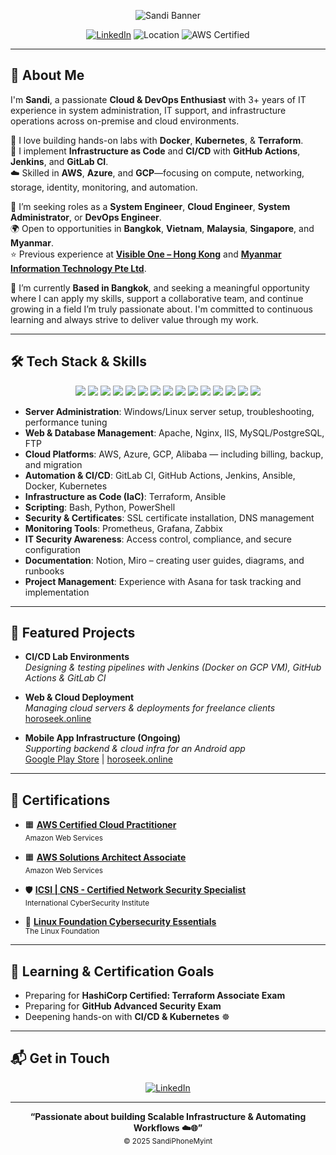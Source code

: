 <p align="center">
  <img src="https://capsule-render.vercel.app/api?type=waving&height=200&color=gradient&text=Hi%2C%20I'm%20Sandi%20%F0%9F%91%8B%0ACloud%20Engineer%20%7C%20DevOps%20%7C%20Automation&fontAlignY=40&fontSize=25" alt="Sandi Banner" />
</p>

<p align="center">
  <a href="https://www.linkedin.com/in/sandiphonemyint/"><img src="https://img.shields.io/badge/LinkedIn-blue?logo=linkedin&logoColor=white" alt="LinkedIn"></a>
  <img src="https://img.shields.io/badge/Based%20in-Bangkok-orange" alt="Location" />
  <img src="https://img.shields.io/badge/AWS%20Certified-SAA--C03,%20Cloud%20Practitioner-orange?logo=amazon-aws&logoColor=white" alt="AWS Certified" />
</p>

---

## 👋 About Me

I'm **Sandi**, a passionate **Cloud & DevOps Enthusiast** with 3+ years of IT experience in system administration, IT support, and infrastructure operations across on-premise and cloud environments.

🌱 I love building hands-on labs with **Docker**, **Kubernetes**, & **Terraform**.  
🔧 I implement **Infrastructure as Code** and **CI/CD** with **GitHub Actions**, **Jenkins**, and **GitLab CI**.  
☁️ Skilled in **AWS**, **Azure**, and **GCP**—focusing on compute, networking, storage, identity, monitoring, and automation.

💼 I’m seeking roles as a **System Engineer**, **Cloud Engineer**, **System Administrator**, or **DevOps Engineer**.  
🌍 Open to opportunities in **Bangkok**, **Vietnam**, **Malaysia**, **Singapore**, and **Myanmar**.  
⭐ Previous experience at [**Visible One – Hong Kong**](https://visibleone.com/) and [**Myanmar Information Technology Pte Ltd**](https://www.mit.com.mm/).

📍 I’m currently **Based in Bangkok**, and seeking a meaningful opportunity where I can apply my skills, support a collaborative team, and continue growing in a field I’m truly passionate about. I'm committed to continuous learning and always strive to deliver value through my work.

---
## 🛠️ Tech Stack & Skills

<p align="center">
  <img src="https://img.shields.io/badge/Linux-888?style=flat-square&logo=linux&logoColor=white">
  <img src="https://img.shields.io/badge/Windows-9db4d6?style=flat-square&logo=windows&logoColor=white">
  <img src="https://img.shields.io/badge/AWS-444?style=flat-square&logo=amazon-aws&logoColor=white">
  <img src="https://img.shields.io/badge/Azure-6cbbf7?style=flat-square&logo=microsoft-azure&logoColor=white">
  <img src="https://img.shields.io/badge/GCP-999?style=flat-square&logo=google-cloud&logoColor=white">
  <img src="https://img.shields.io/badge/Docker-6fa8dc?style=flat-square&logo=docker&logoColor=white">
  <img src="https://img.shields.io/badge/Kubernetes-8e7cc3?style=flat-square&logo=kubernetes&logoColor=white">
  <img src="https://img.shields.io/badge/Terraform-b4a7d6?style=flat-square&logo=terraform&logoColor=white">
  <img src="https://img.shields.io/badge/Ansible-555?style=flat-square&logo=ansible&logoColor=white">
  <img src="https://img.shields.io/badge/Python-6aa84f?style=flat-square&logo=python&logoColor=white">
  <img src="https://img.shields.io/badge/Bash-38761d?style=flat-square&logo=gnubash&logoColor=white">
  <img src="https://img.shields.io/badge/PowerShell-3d85c6?style=flat-square&logo=powershell&logoColor=white">
  <img src="https://img.shields.io/badge/GitHub_Actions-aaa?style=flat-square&logo=githubactions&logoColor=white">
  <img src="https://img.shields.io/badge/Jenkins-b97a57?style=flat-square&logo=jenkins&logoColor=white">
  <img src="https://img.shields.io/badge/GitLab_CI-f6b26b?style=flat-square&logo=gitlab&logoColor=white">
</p>

- **Server Administration**: Windows/Linux server setup, troubleshooting, performance tuning  
- **Web & Database Management**: Apache, Nginx, IIS, MySQL/PostgreSQL, FTP  
- **Cloud Platforms**: AWS, Azure, GCP, Alibaba — including billing, backup, and migration  
- **Automation & CI/CD**: GitLab CI, GitHub Actions, Jenkins, Ansible, Docker, Kubernetes  
- **Infrastructure as Code (IaC)**: Terraform, Ansible  
- **Scripting**: Bash, Python, PowerShell  
- **Security & Certificates**: SSL certificate installation, DNS management  
- **Monitoring Tools**: Prometheus, Grafana, Zabbix  
- **IT Security Awareness**: Access control, compliance, and secure configuration  
- **Documentation**: Notion, Miro – creating user guides, diagrams, and runbooks  
- **Project Management**: Experience with Asana for task tracking and implementation

---

## 🚀 Featured Projects

- **CI/CD Lab Environments**  
  _Designing & testing pipelines with Jenkins (Docker on GCP VM), GitHub Actions & GitLab CI_

- **Web & Cloud Deployment**  
  _Managing cloud servers & deployments for freelance clients_  
  [horoseek.online](https://horoseek.online)

- **Mobile App Infrastructure (Ongoing)**  
  _Supporting backend & cloud infra for an Android app_  
  [Google Play Store](https://shorturl.at/FD5o9) | [horoseek.online](https://horoseek.online)

---

## 🏅 Certifications

- 🟧 **[AWS Certified Cloud Practitioner](https://www.credly.com/badges/a1deb467-db32-4e66-9bf5-5efef4518dc1/public_url)**  
  <sub>Amazon Web Services</sub>

- 🟧 **[AWS Solutions Architect Associate](https://www.credly.com/badges/2fe9bcaf-9287-4579-adc3-13b68e19c7c8/public_url)**  
  <sub>Amazon Web Services</sub>

- 🛡️ **[ICSI | CNS - Certified Network Security Specialist](https://www.credential.net/cbebdc42-7105-4c4b-88a9-9c701d249a16#acc.96eLlyYM)**  
  <sub>International CyberSecurity Institute</sub>

- 🐧 **[Linux Foundation Cybersecurity Essentials](https://www.credly.com/badges/da6849ae-c88f-4afb-8afc-740c740918aa/public_url)**  
  <sub>The Linux Foundation</sub>

---

## 🎯 Learning & Certification Goals

- Preparing for **HashiCorp Certified: Terraform Associate Exam**
- Preparing for **GitHub Advanced Security Exam**
- Deepening hands-on with **CI/CD & Kubernetes** ☸️ 

---

## 📬 Get in Touch

<p align="center">
  <a href="https://www.linkedin.com/in/sandiphonemyint/"><img src="https://img.shields.io/badge/LinkedIn-sandiphonemyint-blue?logo=linkedin" alt="LinkedIn"></a>
</p>

---

<p align="center">
  <b>“Passionate about building Scalable Infrastructure & Automating Workflows ☁️🌐”</b><br>
  <sub>© 2025 SandiPhoneMyint</sub>
</p>
